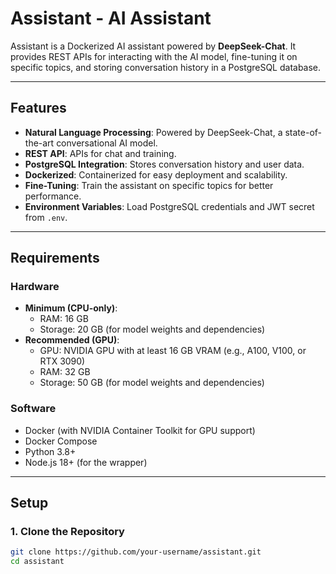 # Assistant - AI  Assistant

Assistant is a Dockerized AI  assistant powered by **DeepSeek-Chat**. It provides REST APIs for interacting with the AI model, fine-tuning it on specific topics, and storing conversation history in a PostgreSQL database.

---

## **Features**
- **Natural Language Processing**: Powered by DeepSeek-Chat, a state-of-the-art conversational AI model.
- **REST API**: APIs for chat and training.
- **PostgreSQL Integration**: Stores conversation history and user data.
- **Dockerized**: Containerized for easy deployment and scalability.
- **Fine-Tuning**: Train the assistant on specific topics for better performance.
- **Environment Variables**: Load PostgreSQL credentials and JWT secret from `.env`.

---

## **Requirements**

### **Hardware**
- **Minimum (CPU-only)**:
  - RAM: 16 GB
  - Storage: 20 GB (for model weights and dependencies)
- **Recommended (GPU)**:
  - GPU: NVIDIA GPU with at least 16 GB VRAM (e.g., A100, V100, or RTX 3090)
  - RAM: 32 GB
  - Storage: 50 GB (for model weights and dependencies)

### **Software**
- Docker (with NVIDIA Container Toolkit for GPU support)
- Docker Compose
- Python 3.8+
- Node.js 18+ (for the wrapper)

---

## **Setup**

### **1. Clone the Repository**
```bash
git clone https://github.com/your-username/assistant.git
cd assistant

